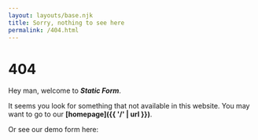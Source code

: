 ```yaml
---
layout: layouts/base.njk
title: Sorry, nothing to see here
permalink: /404.html
---
```


# 404

Hey man, welcome to ***Static Form***.

It seems you look for something that not available in this website. You may want to go to our **[homepage]({{ '/' | url }})**.

Or see our demo form here: